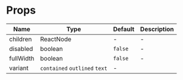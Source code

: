 # Props

| Name      | Type                          | Default | Description |
| --------- | ----------------------------- | ------- | ----------- |
| children  | ReactNode                     | -       | -           |
| disabled  | boolean                       | `false` | -           |
| fullWidth | boolean                       | `false` | -           |
| variant   | `contained` `outlined` `text` | -       |
